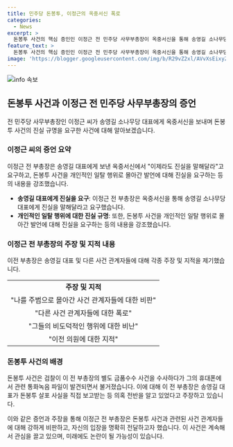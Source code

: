 ```yaml
---
title: 민주당 돈봉투, 이정근의 옥중서신 폭로
categories:
  - News
excerpt: >
  돈봉투 사건의 핵심 증인인 이정근 전 민주당 사무부총장이 옥중서신을 통해 송영길 소나무당 대표에게 진실 규명을 요구했음. 또한, 사건 관계자들을 향해 공세를 펼치며, 자신을 주범으로 몰아가는 발언에 대한 진실 규명을 강조했음. 정당한 근거 없는 허위 발언으로 인해 피해를 주장하고, 다른 관계자들에 대해서도 강하게 비판했음. 검찰의 금품수수 혐의로 징역 4년2개월을 확정받았고, 송영길 대표가 사건 전반을 알고 있었다는 입장을 강조했음.
feature_text: >
  돈봉투 사건의 핵심 증인인 이정근 전 민주당 사무부총장이 옥중서신을 통해 송영길 소나무당 대표에게 진실 규명을 요구했음. 또한, 사건 관계자들을 향해 공세를 펼치며, 자신을 주범으로 몰아가는 발언에 대한 진실 규명을 강조했음. 정당한 근거 없는 허위 발언으로 인해 피해를 주장하고, 다른 관계자들에 대해서도 강하게 비판했음. 검찰의 금품수수 혐의로 징역 4년2개월을 확정받았고, 송영길 대표가 사건 전반을 알고 있었다는 입장을 강조했음.
image: 'https://blogger.googleusercontent.com/img/b/R29vZ2xl/AVvXsEixyZcFfHzMRdzZMjFBmAUKJYCLCGyLL1o632UiGVXcaFdKo_bkvkuCioo0uUKlGfBVcT3P84aROyZIXSBEx3Aw5nCQ3pTgDom1WDC4m8eifvWiAmWEEVb4x6G_l8C0QH225ldMjyaFvpxGEBGNO37VmDTDMHGhJPq73UglMfDca1-0aw/s1600/blogspot.png'
---
```


<p><img src="https://blogger.googleusercontent.com/img/b/R29vZ2xl/AVvXsEixyZcFfHzMRdzZMjFBmAUKJYCLCGyLL1o632UiGVXcaFdKo_bkvkuCioo0uUKlGfBVcT3P84aROyZIXSBEx3Aw5nCQ3pTgDom1WDC4m8eifvWiAmWEEVb4x6G_l8C0QH225ldMjyaFvpxGEBGNO37VmDTDMHGhJPq73UglMfDca1-0aw/s1600/blogspot.png" alt="info 속보" /></p>

<h2 data-ke-size="size26">돈봉투 사건과 이정근 전 민주당 사무부총장의 증언</h2>

<p>전 민주당 사무부총장인 이정근 씨가 송영길 소나무당 대표에게 옥중서신을 보내며 돈봉투 사건의 진실 규명을 요구한 사건에 대해 알아보겠습니다.</p>

<p data-ke-size="size16"></p>

<h3 data-ke-size="size22">이정근 씨의 증언 요약</h3>

<p>이정근 전 부총장은 송영길 대표에게 보낸 옥중서신에서 "이제라도 진실을 말해달라"고 요구하고, 돈봉투 사건을 개인적인 일탈 행위로 몰아간 발언에 대해 진실을 요구하는 등의 내용을 강조했습니다.</p>

<ul>
  <li><b>송영길 대표에게 진실을 요구</b>: 이정근 전 부총장은 옥중서신을 통해 송영길 소나무당 대표에게 진실을 말해달라고 요구했습니다.</li>
  <li><b>개인적인 일탈 행위에 대한 진실 규명</b>: 또한, 돈봉투 사건을 개인적인 일탈 행위로 몰아간 발언에 대해 진실을 요구하는 등의 내용을 강조했습니다.</li>
</ul>

<p data-ke-size="size16"></p>

<h3 data-ke-size="size22">이정근 전 부총장의 주장 및 지적 내용</h3>

<p>이전 부총장은 송영길 대표 및 다른 사건 관계자들에 대해 각종 주장 및 지적을 제기했습니다.</p>

<table>
  <tr>
    <td style="text-align: center; height: 17px;"><b>주장 및 지적</b></td>
  </tr>
  <tr>
    <td style="text-align: center; height: 17px;">"나를 주범으로 몰아간 사건 관계자들에 대한 비판"</td>
  </tr>
  <tr>
    <td style="text-align: center; height: 17px;">"다른 사건 관계자들에 대한 폭로"</td>
  </tr>
  <tr>
    <td style="text-align: center; height: 17px;">"그들의 비도덕적인 행위에 대한 비난"</td>
  </tr>
  <tr>
    <td style="text-align: center; height: 17px;">"이전 의원에 대한 지적"</td>
  </tr>
</table>

<p data-ke-size="size16"></p>

<h3 data-ke-size="size22">돈봉투 사건의 배경</h3>

<p>돈봉투 사건은 검찰이 이 전 부총장의 별도 금품수수 사건을 수사하다가 그의 휴대폰에서 관련 통화녹음 파일이 발견되면서 불거졌습니다. 이에 대해 이 전 부총장은 송영길 대표가 돈봉투 살포 사실을 직접 보고받는 등 의혹 전반을 알고 있었다고 주장하고 있습니다.</p>

<p data-ke-size="size16"></p>

<p>이와 같은 증언과 주장을 통해 이정근 전 부총장은 돈봉투 사건과 관련된 사건 관계자들에 대해 강하게 비판하고, 자신의 입장을 명확히 전달하고자 했습니다. 이 사건은 계속해서 관심을 끌고 있으며, 미래에도 논란이 될 가능성이 있습니다.</p>

